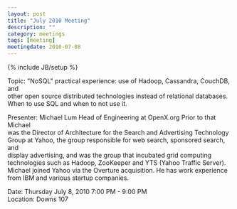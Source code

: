 ```yaml
---
layout: post
title: "July 2010 Meeting"
description: ""
category: meetings
tags: [meeting]
meetingdate: 2010-07-08
---
```

{% include JB/setup %}

Topic: "NoSQL" practical experience: use of Hadoop, Cassandra, CouchDB, and    
other open source distributed technologies instead of relational databases.    
When to use SQL and when to not use it.                                        
                                                                             
Presenter: Michael Lum Head of Engineering at OpenX.org Prior to that Michael  
was the Director of Architecture for the Search and Advertising Technology     
Group at Yahoo, the group responsible for web search, sponsored search, and    
display advertising, and was the group that incubated grid computing           
technologies such as Hadoop, ZooKeeper and YTS (Yahoo Traffic Server). Michael 
joined Yahoo via the Overture acquisition. He has work experience from IBM and 
various startup companies.                                                     
                                                                             
Date: Thursday July 8, 2010 7:00 PM - 9:00 PM                                    
Location: Downs 107                                         
